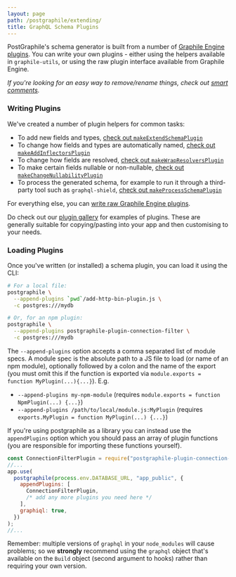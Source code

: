 ```yaml
---
layout: page
path: /postgraphile/extending/
title: GraphQL Schema Plugins
---
```


PostGraphile's schema generator is built from a number of [Graphile Engine
plugins](/graphile-build/plugins/). You can write your own plugins - either
using the helpers available in `graphile-utils`, or using the raw plugin
interface available from Graphile Engine.

_If you're looking for an easy way to remove/rename things, check out [smart comments](/postgraphile/smart-comments/)._

### Writing Plugins

We've created a number of plugin helpers for common tasks:

- To add new fields and types, [check out `makeExtendSchemaPlugin`](/postgraphile/make-extend-schema-plugin/)
- To change how fields and types are automatically named, [check out `makeAddInflectorsPlugin`](/postgraphile/make-add-inflectors-plugin/)
- To change how fields are resolved, [check out `makeWrapResolversPlugin`](/postgraphile/make-wrap-resolvers-plugin/)
- To make certain fields nullable or non-nullable, [check out `makeChangeNullabilityPlugin`](/postgraphile/make-change-nullability-plugin/)
- To process the generated schema, for example to run it through a third-party tool such as `graphql-shield`, [check out `makeProcessSchemaPlugin`](/postgraphile/make-process-schema-plugin/)

For everything else, you can [write raw Graphile Engine plugins](/postgraphile/extending-raw/).

Do check out our [plugin gallery](/postgraphile/plugin-gallery/) for examples of plugins. These are generally suitable for copying/pasting into your app and then customising to your needs.

### Loading Plugins

Once you've written (or installed) a schema plugin, you can load it using the CLI:

```bash
# For a local file:
postgraphile \
  --append-plugins `pwd`/add-http-bin-plugin.js \
  -c postgres:///mydb

# Or, for an npm plugin:
postgraphile \
  --append-plugins postgraphile-plugin-connection-filter \
  -c postgres:///mydb
```

The `--append-plugins` option accepts a comma separated list of module specs.
A module spec is the absolute path to a JS file to load (or name of an npm
module), optionally followed by a colon and the name of the export (you must
omit this if the function is exported via `module.exports = function MyPlugin(...){...}`). E.g.

- `--append-plugins my-npm-module` (requires `module.exports = function NpmPlugin(...) {...}`)
- `--append-plugins /path/to/local/module.js:MyPlugin` (requires `exports.MyPlugin = function MyPlugin(...) {...}`)

If you're using postgraphile as a library you can instead use the
`appendPlugins` option which you should pass an array of plugin functions
(you are responsible for importing these functions yourself).

```js
const ConnectionFilterPlugin = require("postgraphile-plugin-connection-filter");
//...
app.use(
  postgraphile(process.env.DATABASE_URL, "app_public", {
    appendPlugins: [
      ConnectionFilterPlugin,
      /* add any more plugins you need here */
    ],
    graphiql: true,
  })
);
//...
```

Remember: multiple versions of `graphql` in your `node_modules` will cause
problems; so we **strongly** recommend using the `graphql` object that's
available on the `Build` object (second argument to hooks) rather than
requiring your own version.
